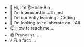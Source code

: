 - 👋 Hi, I’m @Hose-Bin
- 👀 I’m interested in ...E med 
- 🌱 I’m currently learning ...Coding 
- 💞️ I’m looking to collaborate on ...All
- 📫 How to reach me ...
- 😄 Pronouns: ...
- ⚡ Fun fact: ...

<!---
Hose-Bin/Hose-Bin is a ✨ special ✨ repository because its `README.md` (this file) appears on your GitHub profile.
You can click the Preview link to take a look at your changes.
--->
